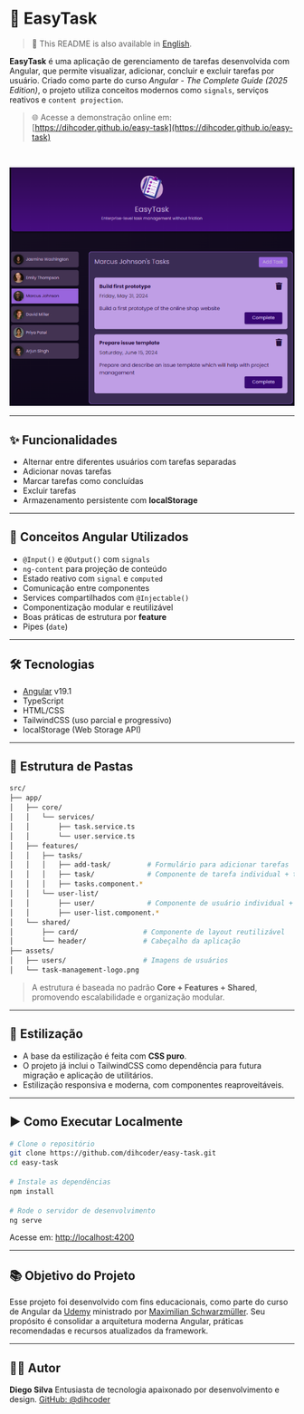 # 🧾 EasyTask

> 📘 This README is also available in [English](./README.md).

**EasyTask** é uma aplicação de gerenciamento de tarefas desenvolvida com Angular, que permite visualizar, adicionar, concluir e excluir tarefas por usuário. Criado como parte do curso *Angular - The Complete Guide (2025 Edition)*, o projeto utiliza conceitos modernos como `signals`, serviços reativos e `content projection`.

> 🌐 Acesse a demonstração online em: [https://dihcoder.github.io/easy-task](https://dihcoder.github.io/easy-task)

<br/>

![Preview do EasyTask](./task-management-app.png)

---

## ✨ Funcionalidades

* Alternar entre diferentes usuários com tarefas separadas
* Adicionar novas tarefas
* Marcar tarefas como concluídas
* Excluir tarefas
* Armazenamento persistente com **localStorage**

---

## 🧠 Conceitos Angular Utilizados

* `@Input()` e `@Output()` com `signals`
* `ng-content` para projeção de conteúdo
* Estado reativo com `signal` e `computed`
* Comunicação entre componentes
* Services compartilhados com `@Injectable()`
* Componentização modular e reutilizável
* Boas práticas de estrutura por **feature**
* Pipes (`date`)

---

## 🛠️ Tecnologias

* [Angular](https://angular.io/) v19.1
* TypeScript
* HTML/CSS
* TailwindCSS (uso parcial e progressivo)
* localStorage (Web Storage API)

---

## 📁 Estrutura de Pastas

```bash
src/
├── app/
│   ├── core/
│   │   └── services/
│   │       ├── task.service.ts
│   │       └── user.service.ts
│   ├── features/
│   │   ├── tasks/
│   │   │   ├── add-task/         # Formulário para adicionar tarefas
│   │   │   ├── task/             # Componente de tarefa individual + task.model.ts
│   │   │   ├── tasks.component.*
│   │   └── user-list/
│   │       ├── user/             # Componente de usuário individual + user.model.ts
│   │       ├── user-list.component.*
│   └── shared/
│       ├── card/                # Componente de layout reutilizável
│       └── header/              # Cabeçalho da aplicação
├── assets/
│   ├── users/                   # Imagens de usuários
│   └── task-management-logo.png
```

> A estrutura é baseada no padrão **Core + Features + Shared**, promovendo escalabilidade e organização modular.

---

## 🎨 Estilização

* A base da estilização é feita com **CSS puro**.
* O projeto já inclui o TailwindCSS como dependência para futura migração e aplicação de utilitários.
* Estilização responsiva e moderna, com componentes reaproveitáveis.

---

## ▶️ Como Executar Localmente

```bash
# Clone o repositório
git clone https://github.com/dihcoder/easy-task.git
cd easy-task

# Instale as dependências
npm install

# Rode o servidor de desenvolvimento
ng serve
```

Acesse em: [http://localhost:4200](http://localhost:4200)

---

## 📚 Objetivo do Projeto

Esse projeto foi desenvolvido com fins educacionais, como parte do curso de Angular da [Udemy](https://www.udemy.com/) ministrado por [Maximilian Schwarzmüller](https://www.udemy.com/course/the-complete-guide-to-angular-2/). Seu propósito é consolidar a arquitetura moderna Angular, práticas recomendadas e recursos atualizados da framework.

---

## 🧑‍💻 Autor

**Diego Silva**
Entusiasta de tecnologia apaixonado por desenvolvimento e design.
[GitHub: @dihcoder](https://github.com/dihcoder)
